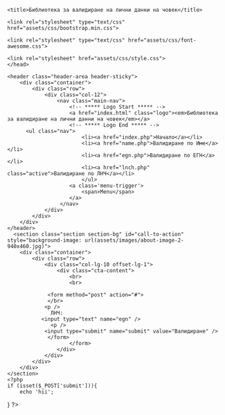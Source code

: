 <html>
    <head>
        <meta charset="UTF-8">
    <meta name="viewport" content="width=device-width, initial-scale=1, shrink-to-fit=no">
    <meta name="description" content="">
    <meta name="author" content="">
    <link href="https://fonts.googleapis.com/css?family=Poppins:100,100i,200,200i,300,300i,400,400i,500,500i,600,600i,700,700i,800,800i,900,900i&display=swap" rel="stylesheet">

    <title>Библиотека за валидиране на лични данни на човек</title>

    <link rel="stylesheet" type="text/css" href="assets/css/bootstrap.min.css">

    <link rel="stylesheet" type="text/css" href="assets/css/font-awesome.css">

    <link rel="stylesheet" href="assets/css/style.css">
    </head>
 <body>


    <header class="header-area header-sticky">
        <div class="container">
            <div class="row">
                <div class="col-12">
                    <nav class="main-nav">
                        <!-- ***** Logo Start ***** -->
                        <a href="index.html" class="logo"><em>Библиотека за валидиране на лични данни на човек</em></a>
                        <!-- ***** Logo End ***** -->
          <ul class="nav">
                            <li><a href="index.php">Начало</a></li>
                            <li><a href="name.php">Валидиране по Име</a></li>
                            <li><a href="egn.php">Валидиране по ЕГН</a></li>
                            <li><a href="lnch.php" class="active">Валидиране по ЛНЧ</a></li> 
                            </ul>        
                        <a class='menu-trigger'>
                            <span>Menu</span>
                        </a>
                     </nav>
                </div>
            </div>
        </div>
    </header>
      <section class="section section-bg" id="call-to-action" style="background-image: url(assets/images/about-image-2-940x460.jpg)">
        <div class="container">
            <div class="row">
                <div class="col-lg-10 offset-lg-1">
                    <div class="cta-content">
                        <br>
                        <br>
                        
                 <form method="post" action="#"> 
                 </br>
                <p />
                  ЛНЧ:  
               <input type="text" name="egn" /> 
                  <p />
                <input type="submit" name="submit" value="Валидиране" /> 
                 </form> 
                        </form>
                    </div>
                </div>
            </div>
        </div>
    </section>
    <?php
    if (isset($_POST['submit'])){ 
        echo 'hii'; 
}
?>
 </body>
</html>